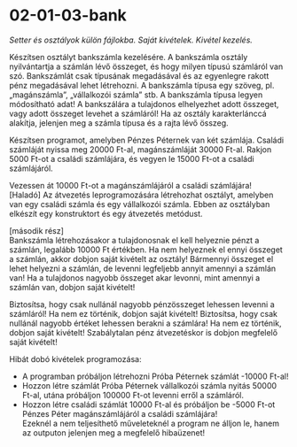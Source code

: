 # 02-01-03-bank
*Setter és osztályok külön fájlokba. Saját kivételek. Kivétel kezelés.*

Készítsen osztályt bankszámla kezelésére. A bankszámla osztály nyilvántartja a számlán lévő összeget, és hogy milyen típusú számláról van szó. Bankszámlát csak típusának megadásával és az egyenlegre rakott pénz megadásával lehet létrehozni. A bankszámla típusa egy szöveg, pl. „magánszámla”, „vállalkozói számla” stb. A bankszámla típusa legyen módosítható adat! A bankszálára a tulajdonos elhelyezhet adott összeget, vagy adott összeget levehet a számláról! Ha az osztály karakterlánccá alakítja, jelenjen meg a számla típusa és a rajta lévő összeg.  

Készítsen programot, amelyben Pénzes Péternek van két számlája. Családi számláját nyissa meg 20000 Ft-al, magánszámláját 30000 Ft-al. Rakjon 5000 Ft-ot a családi számlájára, és vegyen le 15000 Ft-ot a családi számlájáról. 

Vezessen át 10000 Ft-ot a magánszámlájáról a családi számlájára!  
[Haladó]
Az átvezetés leprogramozására létrehozhat osztályt, amelyben van egy családi számla és egy vállalkozói számla. Ebben az osztályban elkészít egy konstruktort és egy átvezetés metódust.

[második rész]  
Bankszámla létrehozásakor a tulajdonosnak el kell helyeznie pénzt a számlán, legalább 10000 Ft értékben. Ha nem helyeznek el ennyi összeget a számlán, akkor dobjon saját kivételt az osztály! Bármennyi összeget el lehet helyezni a számlán, de levenni legfeljebb annyit amennyi a számlán van! Ha  a tulajdonos nagyobb összeget akar levonni, mint amennyi a számlán van, dobjon saját kivételt!  

Biztosítsa, hogy csak nullánál nagyobb pénzösszeget lehessen levenni a számláról! Ha nem ez történik, dobjon saját kivételt!
Biztosítsa, hogy csak nullánál nagyobb értéket lehessen berakni a számlára! Ha nem ez történik, dobjon saját kivételt!
Szabálytalan pénz átvezetéskor is dobjon megfelelő saját kivételt!

Hibát dobó kivételek programozása:
- A programban próbáljon létrehozni Próba Péternek számlát -10000 Ft-al!  
- Hozzon létre számlát Próba Péternek vállalkozói számla nyitás 50000 Ft-al, utána próbáljon 100000 Ft-ot levenni erről a számláról.  
- Hozzon létre családi számlát 10000 Ft-al és próbáljon be -5000 Ft-ot Pénzes Péter magánszámlájáról a családi számlájára!  
Ezeknél a nem teljesíthető műveleteknél a program ne álljon le, hanem az outputon jelenjen meg a megfelelő hibaüzenet!  

